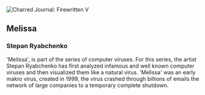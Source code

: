 <div class="artwork-of-the-day">
  <div class="container">
    <div class="img-wrapper">
      <img
        src="https://uploads7.wikiart.org/00297/images/stepan-ryabchenko/stepan-ryabchenko-melissa-from-the-computer-viruses-series.jpg!Large.jpg"
        alt="Charred Journal: Firewritten V" />
    </div>
    <div class="artwork-detail">
      <div class="artwork-origin"> 
        <h2 class="artwork-name">Melissa</h2>
        <h3 class="artist">
          Stepan Ryabchenko
        </h3>
      </div>
      <p class="description">
        <span class="artwork-description-text ng-binding" ng-bind-html="viewModel.ArtworkOfTheDay.Description | unsafe">'Melissa', is part of the series of computer viruses. For this series, the artist Stepan Ryabchenko has first analyzed infamous and well known computer viruses and then visualized them like a natural virus. 'Melissa' was an early makro virus, created in 1999, the virus crashed through billions of emails the network of large companies to a temporary complete shutdown.</span>
                        <div class="text-shadow-container ng-hide" ng-show="showShadow"></div>
      </p>
    </div>
  </div>

</div>
